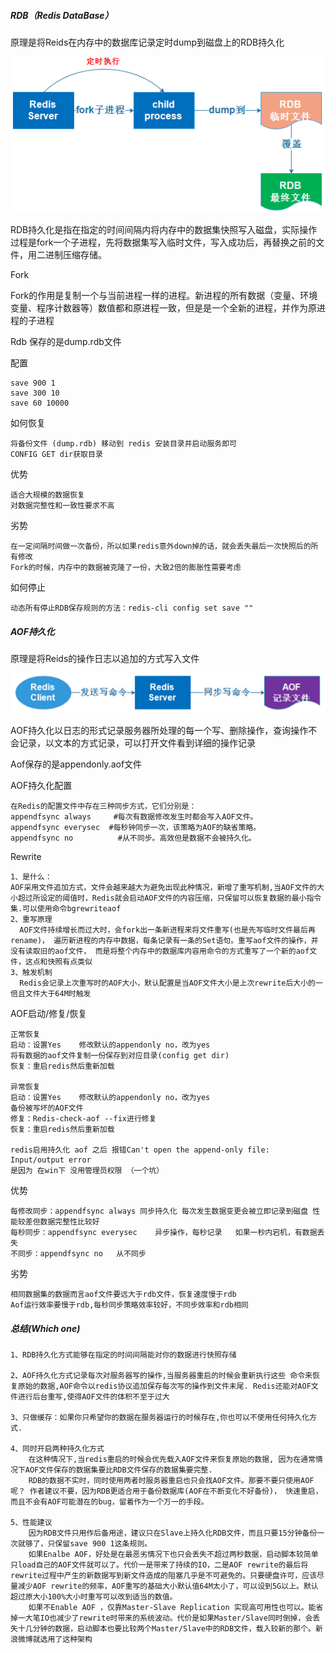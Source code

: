 ##### RDB（Redis DataBase）

原理是将Reids在内存中的数据库记录定时dump到磁盘上的RDB持久化

![img](../..\java-senior-pro\resource\RDB持久化.png)

​	RDB持久化是指在指定的时间间隔内将内存中的数据集快照写入磁盘，实际操作过程是fork一个子进程，先将数据集写入临时文件，写入成功后，再替换之前的文件，用二进制压缩存储。

Fork

Fork的作用是复制一个与当前进程一样的进程。新进程的所有数据（变量、环境变量、程序计数器等）数值都和原进程一致，但是是一个全新的进程，并作为原进程的子进程

Rdb 保存的是dump.rdb文件

配置

```shell
save 900 1
save 300 10
save 60 10000
```

如何恢复

```
将备份文件 (dump.rdb) 移动到 redis 安装目录并启动服务即可
CONFIG GET dir获取目录
```

优势

```
适合大规模的数据恢复
对数据完整性和一致性要求不高
```

劣势

```
在一定间隔时间做一次备份，所以如果redis意外down掉的话，就会丢失最后一次快照后的所有修改
Fork的时候，内存中的数据被克隆了一份，大致2倍的膨胀性需要考虑
```

如何停止

```
动态所有停止RDB保存规则的方法：redis-cli config set save ""
```





##### AOF持久化

原理是将Reids的操作日志以追加的方式写入文件

![img](../..\java-senior-pro\resource\AOF持久化.png)

​	AOF持久化以日志的形式记录服务器所处理的每一个写、删除操作，查询操作不会记录，以文本的方式记录，可以打开文件看到详细的操作记录



Aof保存的是appendonly.aof文件

AOF持久化配置

```
在Redis的配置文件中存在三种同步方式，它们分别是：
appendfsync always     #每次有数据修改发生时都会写入AOF文件。
appendfsync everysec  #每秒钟同步一次，该策略为AOF的缺省策略。
appendfsync no          #从不同步。高效但是数据不会被持久化。
```

Rewrite

```
1、是什么：
AOF采用文件追加方式，文件会越来越大为避免出现此种情况，新增了重写机制,当AOF文件的大小超过所设定的阈值时，Redis就会启动AOF文件的内容压缩，只保留可以恢复数据的最小指令集.可以使用命令bgrewriteaof
2、重写原理
  AOF文件持续增长而过大时，会fork出一条新进程来将文件重写(也是先写临时文件最后再rename)， 遍历新进程的内存中数据，每条记录有一条的Set语句。重写aof文件的操作，并没有读取旧的aof文件， 而是将整个内存中的数据库内容用命令的方式重写了一个新的aof文件，这点和快照有点类似
3、触发机制
  Redis会记录上次重写时的AOF大小，默认配置是当AOF文件大小是上次rewrite后大小的一倍且文件大于64M时触发
```

AOF启动/修复/恢复

```shell
正常恢复
启动：设置Yes	修改默认的appendonly no，改为yes
将有数据的aof文件复制一份保存到对应目录(config get dir)
恢复：重启redis然后重新加载

异常恢复
启动：设置Yes	修改默认的appendonly no，改为yes
备份被写坏的AOF文件
修复：Redis-check-aof --fix进行修复
恢复：重启redis然后重新加载

redis启用持久化 aof 之后 报错Can't open the append-only file: Input/output error 
是因为 在win下 没用管理员权限 （一个坑）
```

优势

```
每修改同步：appendfsync always 同步持久化 每次发生数据变更会被立即记录到磁盘 性能较差但数据完整性比较好
每秒同步：appendfsync everysec    异步操作，每秒记录   如果一秒内宕机，有数据丢失
不同步：appendfsync no   从不同步
```

劣势

```
相同数据集的数据而言aof文件要远大于rdb文件，恢复速度慢于rdb
Aof运行效率要慢于rdb,每秒同步策略效率较好，不同步效率和rdb相同
```





##### 总结(Which one)

```
1、RDB持久化方式能够在指定的时间间隔能对你的数据进行快照存储

2、AOF持久化方式记录每次对服务器写的操作,当服务器重启的时候会重新执行这些 命令来恢复原始的数据,AOF命令以redis协议追加保存每次写的操作到文件末尾. Redis还能对AOF文件进行后台重写,使得AOF文件的体积不至于过大

3、只做缓存：如果你只希望你的数据在服务器运行的时候存在,你也可以不使用任何持久化方式.

4、同时开启两种持久化方式
    在这种情况下,当redis重启的时候会优先载入AOF文件来恢复原始的数据, 因为在通常情况下AOF文件保存的数据集要比RDB文件保存的数据集要完整.
    RDB的数据不实时，同时使用两者时服务器重启也只会找AOF文件。那要不要只使用AOF呢？ 作者建议不要，因为RDB更适合用于备份数据库(AOF在不断变化不好备份)， 快速重启，而且不会有AOF可能潜在的bug，留着作为一个万一的手段。
    
5、性能建议
	因为RDB文件只用作后备用途，建议只在Slave上持久化RDB文件，而且只要15分钟备份一次就够了，只保留save 900 1这条规则。
	如果Enalbe AOF，好处是在最恶劣情况下也只会丢失不超过两秒数据，启动脚本较简单只load自己的AOF文件就可以了。代价一是带来了持续的IO，二是AOF rewrite的最后将rewrite过程中产生的新数据写到新文件造成的阻塞几乎是不可避免的。只要硬盘许可，应该尽量减少AOF rewrite的频率，AOF重写的基础大小默认值64M太小了，可以设到5G以上。默认超过原大小100%大小时重写可以改到适当的数值。
	如果不Enable AOF ，仅靠Master-Slave Replication 实现高可用性也可以。能省掉一大笔IO也减少了rewrite时带来的系统波动。代价是如果Master/Slave同时倒掉，会丢失十几分钟的数据，启动脚本也要比较两个Master/Slave中的RDB文件，载入较新的那个。新浪微博就选用了这种架构
```

